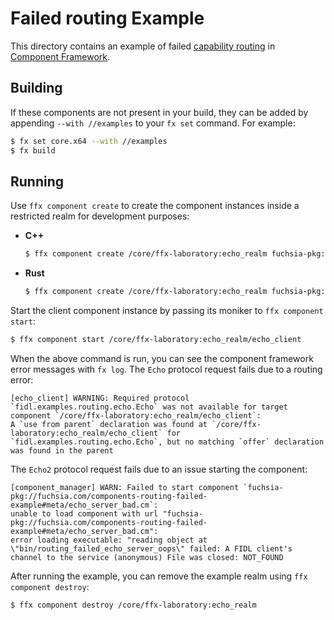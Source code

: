 # Failed routing Example

This directory contains an example of failed
[capability routing](/docs/concepts/components/component_manifests#capability-routing)
in [Component Framework](/docs/concepts/components/introduction.md).

## Building

If these components are not present in your build, they can be added by
appending `--with //examples` to your `fx set` command. For example:

```bash
$ fx set core.x64 --with //examples
$ fx build
```

## Running

Use `ffx component create` to create the component instances inside a restricted
realm for development purposes:

-   **C++**

    ```bash
    $ ffx component create /core/ffx-laboratory:echo_realm fuchsia-pkg://fuchsia.com/components-routing-failed-example-cpp#meta/echo_realm.cm
    ```

-   **Rust**

    ```bash
    $ ffx component create /core/ffx-laboratory:echo_realm fuchsia-pkg://fuchsia.com/components-routing-failed-example-rust#meta/echo_realm.cm
    ```

Start the client component instance by passing its moniker to
`ffx component start`:

```bash
$ ffx component start /core/ffx-laboratory:echo_realm/echo_client
```

When the above command is run, you can see the component framework error messages
with `fx log`. The `Echo` protocol request fails due to a routing error:

```
[echo_client] WARNING: Required protocol `fidl.examples.routing.echo.Echo` was not available for target component `/core/ffx-laboratory:echo_realm/echo_client`:
A `use from parent` declaration was found at `/core/ffx-laboratory:echo_realm/echo_client` for `fidl.examples.routing.echo.Echo`, but no matching `offer` declaration was found in the parent
```

The `Echo2` protocol request fails due to an issue starting the component:

```
[component_manager] WARN: Failed to start component `fuchsia-pkg://fuchsia.com/components-routing-failed-example#meta/echo_server_bad.cm`:
unable to load component with url "fuchsia-pkg://fuchsia.com/components-routing-failed-example#meta/echo_server_bad.cm":
error loading executable: "reading object at \"bin/routing_failed_echo_server_oops\" failed: A FIDL client's channel to the service (anonymous) File was closed: NOT_FOUND
```

After running the example, you can remove the example realm using
`ffx component destroy`:

```bash
$ ffx component destroy /core/ffx-laboratory:echo_realm
```

